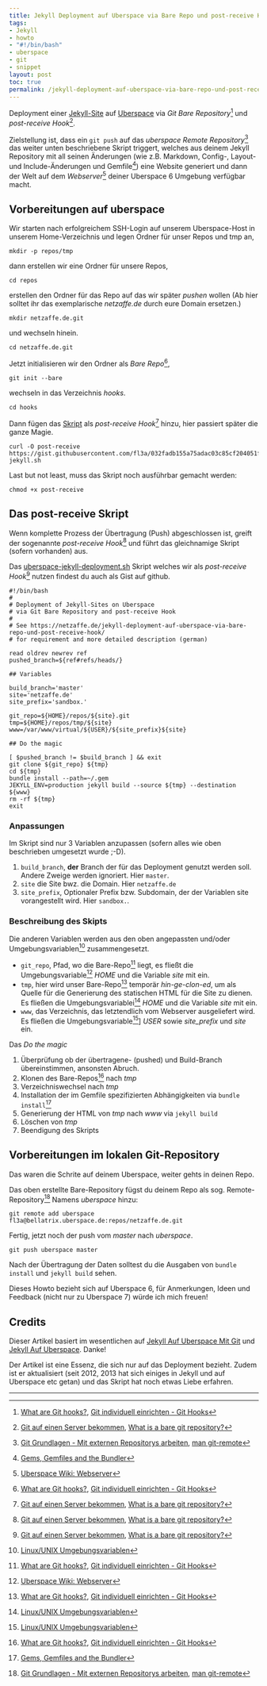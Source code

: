 ```yaml
---
title: Jekyll Deployment auf Uberspace via Bare Repo und post-receive Hook
tags: 
- Jekyll
- howto
- "#!/bin/bash"
- uberspace
- git
- snippet
layout: post
toc: true
permalink: /jekyll-deployment-auf-uberspace-via-bare-repo-und-post-receive-hook/
---
```

Deployment einer [Jekyll-Site](/tags/jekyll) auf [Uberspace](https://uberspace.de) via *Git Bare Repository*[^2] und *post-receive Hook*[^1].

Zielstellung ist, dass ein `git push` auf das *uberspace Remote Repository*[^3] das weiter unten beschriebene Skript triggert,
welches aus deinem Jekyll Repository mit all seinen Änderungen (wie z.B. Markdown, Config-,  Layout- und  Include-Änderungen und Gemfile[^4]) 
eine Website generiert und dann der Welt auf dem *Webserver*[^5] deiner Uberspace 6 Umgebung verfügbar macht.<!--break-->

## Vorbereitungen auf uberspace

Wir starten nach erfolgreichem SSH-Login auf unserem Uberspace-Host in unserem Home-Verzeichnis und legen Ordner für unser Repos und tmp an,
```
mkdir -p repos/tmp
```

dann erstellen wir eine Ordner für unsere Repos,
```
cd repos
```

erstellen den Ordner für das Repo auf das wir später *pushen* wollen 
(Ab hier solltet ihr das exemplarische *netzaffe.de* durch eure Domain ersetzen.)
```
mkdir netzaffe.de.git
```

und wechseln hinein.
```
cd netzaffe.de.git
```

Jetzt initialisieren wir den Ordner als *Bare Repo*[^2],
```
git init --bare
```

wechseln in das Verzeichnis *hooks*.
```
cd hooks
```

Dann fügen das [Skript](https://gist.github.com/fl3a/032fadb155a75adac03c85cf204051f6) als *post-receive Hook*[^1] hinzu, 
hier passiert später die ganze Magie.

```
curl -O post-receive https://gist.githubusercontent.com/fl3a/032fadb155a75adac03c85cf204051f6/raw/b49e91fd1158faca3e73274fc5e84a2115d4863b/uberspace-jekyll.sh
```

Last but not least, muss das Skript noch ausführbar gemacht werden:
```
chmod +x post-receive
```

## Das post-receive Skript

Wenn komplette Prozess der Übertragung (Push) abgeschlossen ist, greift der sogenannte *post-receive Hook*[^1] 
und führt das gleichnamige Skript (sofern vorhanden) aus.

Das [uberspace-jekyll-deployment.sh](https://gist.github.com/fl3a/032fadb155a75adac03c85cf204051f6) Skript 
welches wir als *post-receive Hook*[^1] nutzen findest du auch als Gist auf github.

```
#!/bin/bash
#
# Deployment of Jekyll-Sites on Uberspace 
# via Git Bare Repository and post-receive Hook
#
# See https://netzaffe.de/jekyll-deployment-auf-uberspace-via-bare-repo-und-post-receive-hook/ 
# for requirement and more detailed description (german)

read oldrev newrev ref
pushed_branch=${ref#refs/heads/}

## Variables

build_branch='master'
site='netzaffe.de'
site_prefix='sandbox.'

git_repo=${HOME}/repos/${site}.git 
tmp=${HOME}/repos/tmp/${site}
www=/var/www/virtual/${USER}/${site_prefix}${site}

## Do the magic
 
[ $pushed_branch != $build_branch ] && exit
git clone ${git_repo} ${tmp}
cd ${tmp}
bundle install --path=~/.gem
JEKYLL_ENV=production jekyll build --source ${tmp} --destination ${www}
rm -rf ${tmp}
exit
```

### Anpassungen

Im Skript sind nur 3 Variablen anzupassen (sofern alles wie oben beschrieben umgesetzt wurde ;-D).


1. `build_branch`, **der** Branch der für das Deployment genutzt werden soll. 
 Andere Zweige werden ignoriert. Hier `master`.
2. `site` die Site bwz. die Domain. Hier `netzaffe.de`
3. `site_prefix`, Optionaler Prefix bzw. Subdomain, der der Variablen site vorangestellt wird. Hier `sandbox.`. 

### Beschreibung des Skipts 

Die anderen Variablen werden aus den oben angepassten und/oder Umgebungsvariablen[^6] zusammengesetzt.

* `git_repo`, Pfad, wo die Bare-Repo[^2] liegt, 
es fließt die Umgebungsvariable[^5] *HOME* und die Variable *site* mit ein.
* `tmp`, hier wird unser Bare-Repo[^2] temporär *hin-ge-clon-ed*, 
um als Quelle für die Generierung des statischen HTML für die Site zu dienen.
Es fließen die Umgebungsvariablei[^6] *HOME* und die Variable *site* mit ein.
* `www`, das Verzeichnis, das letztendlich vom Webserver ausgeliefert wird. 
Es fließen die Umgebungsvariable[^6]] *USER* sowie *site_prefix* und *site* ein.

Das *Do the magic*

1. Überprüfung ob der übertragene- (pushed) und Build-Branch übereinstimmen, ansonsten Abruch.
2. Klonen des Bare-Repos[^2] nach *tmp*
2. Verzeichniswechsel nach *tmp*
3. Installation der im Gemfile spezifizierten Abhängigkeiten via `bundle install`[^4]
4. Generierung der HTML von *tmp* nach *www* via `jekyll build` 
5. Löschen von *tmp*
6. Beendigung des Skripts

## Vorbereitungen im lokalen Git-Repository

Das waren die Schrite auf deinem Uberspace, weiter gehts in deinen Repo.

Das oben erstellte Bare-Repository fügst du deinem Repo als sog. Remote-Repository[^3] Namens *uberspace* hinzu:
```
git remote add uberspace fl3a@bellatrix.uberspace.de:repos/netzaffe.de.git
```

Fertig, jetzt noch der push vom *master* nach *uberspace*.

```
git push uberspace master
```

Nach der Übertragung der Daten solltest du die Ausgaben von `bundle install` und `jekyll build` sehen.

Dieses Howto bezieht sich auf Uberspace 6, für Anmerkungen, Ideen und Feedback (nicht nur zu Uberspace 7) würde ich mich freuen!

## Credits

Dieser Artikel basiert im wesentlichen auf [Jekyll Auf Uberspace Mit Git](https://www.wittberger.net/post/jekyll-auf-uberspace-mit-git/) 
und [Jekyll Auf Uberspace](https://lc3dyr.de/blog/2012/07/22/Jekyll-auf-Uberspace/). Danke!

Der Artikel ist eine Essenz, die sich nur auf das Deployment bezieht. 
Zudem ist er aktualisiert (seit 2012, 2013 hat sich einiges in Jekyll und auf Uberspace etc getan) 
und das Skript hat noch etwas Liebe erfahren. 

---

[^1]: [Git auf einen Server bekommen](https://git-scm.com/book/de/v1/Git-auf-dem-Server-Git-auf-einen-Server-bekommen), [What is a bare git repository?](http://www.saintsjd.com/2011/01/what-is-a-bare-git-repository/)

[^2]: [What are Git hooks?](https://githooks.com/), [Git individuell einrichten - Git Hooks](https://git-scm.com/book/de/v1/Git-individuell-einrichten-Git-Hooks) 

[^3]: [Git Grundlagen - Mit externen Repositorys arbeiten](https://git-scm.com/book/de/v1/Git-Grundlagen-Mit-externen-Repositorys-arbeite), [man git-remote](https://git-scm.com/docs/git-remote)

[^4]: [Gems, Gemfiles and the Bundler](https://learn.cloudcannon.com/jekyll/gemfiles-and-the-bundler/)

[^5]: [Uberspace Wiki: Webserver](https://wiki.uberspace.de/webserver)

[^6]: [Linux/UNIX Umgebungsvariablen](https://linuxwiki.de/UmgebungsVariable)
